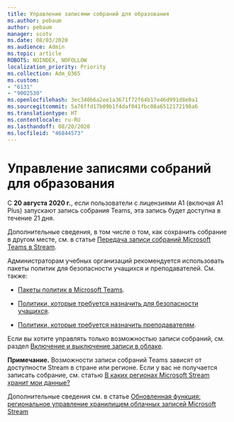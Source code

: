 ```yaml
---
title: Управление записями собраний для образования
ms.author: pebaum
author: pebaum
manager: scotv
ms.date: 08/03/2020
ms.audience: Admin
ms.topic: article
ROBOTS: NOINDEX, NOFOLLOW
localization_priority: Priority
ms.collection: Adm_O365
ms.custom:
- "6131"
- "9002530"
ms.openlocfilehash: 3ec340b6a2ee1a3671f72f64b17e46d991d8e0a1
ms.sourcegitcommit: 5a76ffd17b09b1f4daf041fbc08a6512172198a6
ms.translationtype: HT
ms.contentlocale: ru-RU
ms.lasthandoff: 08/20/2020
ms.locfileid: "46844573"
---
```

# <a name="manage-meeting-recordings-for-education"></a>Управление записями собраний для образования

С **20 августа 2020 г.**, если пользователи с лицензиями A1 (включая A1 Plus) запускают запись собрания Teams, эта запись будет доступна в течение 21 дня.

Дополнительные сведения, в том числе о том, как сохранить собрание в другом месте, см. в статье [Передача записи собраний Microsoft Teams в Stream](https://docs.microsoft.com/stream/portal-upload-teams-meeting-recording).

Администраторам учебных организаций рекомендуется использовать пакеты политик для безопасности учащихся и преподавателей. См. также:

- [Пакеты политик в Microsoft Teams](https://docs.microsoft.com/microsoftteams/policy-packages-edu#policy-packages-in-microsoft-teams).  
    
- [Политики, которые требуется назначить для безопасности учащихся](https://docs.microsoft.com/microsoftteams/policy-packages-edu#policies-that-should-be-assigned-for-student-safety).

- [Политики, которые требуется назначить преподавателям](https://docs.microsoft.com/microsoftteams/policy-packages-edu#policies-that-should-be-assigned-for-educators).

Если вы хотите управлять только возможностью записи собраний, см. раздел [Включение и выключение записи в облаке](https://docs.microsoft.com/microsoftteams/cloud-recording#turn-on-or-turn-off-cloud-recording).  

**Примечание.** Возможности записи собраний Teams зависят от доступности Stream в стране или регионе. Если у вас не получается записать собрание, см. статью [В каких регионах Microsoft Stream хранит мои данные?](https://docs.microsoft.com/stream/faq#which-regions-does-microsoft-stream-host-my-data-in) 

Дополнительные сведения см. в статье [Обновленная функция: региональное управление хранилищем облачных записей Microsoft Stream](https://admin.microsoft.com/AdminPortal/Home#/MessageCenter?id=MC214327)